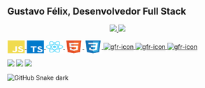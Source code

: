 ## Gustavo Félix, Desenvolvedor Full Stack
<div align="center">
  <a href="https://github.com/rafaballerini">
  <img height="180em" src="https://github-readme-stats.vercel.app/api?username=gfr2003&show_icons=true&theme=radical&include_all_commits=true&count_private=true"/>
  <img height="180em" src="https://github-readme-stats.vercel.app/api/top-langs/?username=gfr2003&layout=compact&langs_count=7&theme=radical"/>
</div>
<div style="display: inline_block"><br>
  <img align="center" alt="gfr-icon" height="30" width="40" src="https://raw.githubusercontent.com/devicons/devicon/master/icons/javascript/javascript-plain.svg">
  <img align="center" alt="gfr-icon" height="30" width="40" src="https://raw.githubusercontent.com/devicons/devicon/master/icons/typescript/typescript-plain.svg">
  <img align="center" alt="gfr-icon" height="30" width="40" src="https://raw.githubusercontent.com/devicons/devicon/master/icons/react/react-original.svg">
  <img align="center" alt="gfr-icon" height="30" width="40" src="https://raw.githubusercontent.com/devicons/devicon/master/icons/html5/html5-original.svg">
  <img align="center" alt="gfr-icon" height="30" width="40" src="https://raw.githubusercontent.com/devicons/devicon/master/icons/css3/css3-original.svg">
  <img align="center" alt="gfr-icon" height="30" width="40" src="https://cdn.jsdelivr.net/gh/devicons/devicon/icons/firebase/firebase-plain.svg">
  <img align="center" alt="gfr-icon" height="30" width="40" src="https://cdn.jsdelivr.net/gh/devicons/devicon/icons/angularjs/angularjs-original.svg" />
  <img align="center" alt="gfr-icon" height="30" width="40" src="https://cdn.jsdelivr.net/gh/devicons/devicon/icons/ionic/ionic-original.svg" >
</div>
 
<div> 
  
  <a href="https://www.instagram.com/gu2003fr/" target="_blank"><img src="https://img.shields.io/badge/-Instagram-%23E4405F?style=for-the-badge&logo=instagram&logoColor=white" target="_blank"></a>
  <a href = "mailto:gu2003fr@outlook.com"><img src="https://img.shields.io/badge/-Gmail-%23333?style=for-the-badge&logo=gmail&logoColor=white" target="_blank"></a>
  <a href="https://www.linkedin.com/in/gufelix/" target="_blank"><img src="https://img.shields.io/badge/-LinkedIn-%230077B5?style=for-the-badge&logo=linkedin&logoColor=white" target="_blank"></a> 
 
![GitHub Snake dark](github-snake-dark.svg#gh-dark-mode-only)
 
</div>
